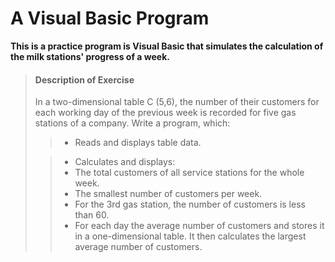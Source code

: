 # A Visual Basic Program

**This is a practice program is Visual Basic that simulates the calculation of the milk stations' progress of a week.**

>#### Description of Exercise
>
>In a two-dimensional table C (5,6), the number of their customers for each working day of the previous week is recorded for five gas stations of a company.
>Write a program, which:
>>* Reads and displays table data.
>
>>* Calculates and displays:
>>* The total customers of all service stations for the whole week.
>>* The smallest number of customers per week.
>>* For the 3rd gas station, the number of customers is less than 60.
>>* For each day the average number of customers and stores it in a one-dimensional table. It then calculates the largest average number of customers.
>
